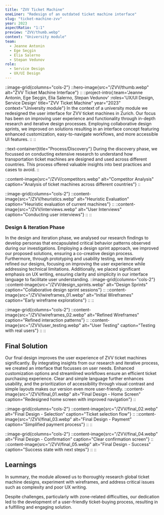 ```yaml
---
title: "ZVV Ticket Machine"
oneLiner: "Redesign of an outdated ticket machine interface"
slug: "ticket-machine-zvv"
year: 2023
aspectRatio: "1:1"
preview: "ZVV/thumb.webp"
context: "University module"
team:
  - Jeanne Antonin
  - Ege Seçgin
  - Elia Salerno
  - Stepan Vedunov
role:
  - Service Design
  - UX/UI Design
---
```


<!-- ::hero-image{src="/ZVV/thumb.webp" alt="ZVV Ticket Machine Interface"}
:: -->

::image-grid{columns="cols-2"}
::hero-image{src="/ZVV/thumb.webp" alt="ZVV Ticket Machine Interface"}
::
::project-intro{:team='Jeanne Antonin, Ege Seçgin, Elia Salerno, Stepan Vedunov' :roles='UX/UI Design, Service Design' title="ZVV Ticket Machine" year="2023" context="University module"}
In the context of a university module we redesigned the user interface for ZVV ticket machines in Zurich. Our focus has been on improving user experience and functionality through in-depth research and iterative design processes. Employing collaborative design sprints, we improved on solutions resulting in an interface concept featuring enhanced customization, easy-to-navigate workflows, and more accessible UI features.
::
::

::text-container{title="Process/Discovery"}
During the discovery phase, we focussed on conducting extensive research to understand how transportation ticket machines are designed and used across different countries. This process offered valuable insights into best practices and cases to avoid.
::

::content-image{src="/ZVV/competitors.webp" alt="Competitor Analysis" caption="Analysis of ticket machines across different countries"}
::

::image-grid{columns="cols-2"}
::content-image{src="/ZVV/heuristics.webp" alt="Heuristic Evaluation" caption="Heuristic evaluation of current machines"}
::
::content-image{src="/ZVV/interviews.webp" alt="User Interviews" caption="Conducting user interviews"}
::
::

### Design & Iteration Phase

In the design and iteration phase, we analysed our research findings to develop personas that encapsulated critical behavior patterns observed during our investigations. Employing a design sprint approach, we improved our proposed solutions, ensuring a co-creative design process. Furthermore, through prototyping and usability testing, we iteratively refined our designs, focusing on improving the user experience while addressing technical limitations. Additionally, we placed significant emphasis on UX writing, ensuring clarity and simplicity in our interface language to facilitate user understanding.
::image-grid{columns="cols-2"}
::content-image{src="/ZVV/design_sprints.webp" alt="Design Sprints" caption="Collaborative design sprint sessions"}
::
::content-image{src="/ZVV/wireframes_01.webp" alt="Initial Wireframes" caption="Early wireframe explorations"}
::
::

::image-grid{columns="cols-2"}
::content-image{src="/ZVV/wireframes_02.webp" alt="Refined Wireframes" caption="Refined interaction patterns"}
::
::content-image{src="/ZVV/user_testing.webp" alt="User Testing" caption="Testing with real users"}
::
::

## Final Solution

Our final design improves the user experience of ZVV ticket machines significantly. By integrating insights from our research and iterative process, we created an interface that focusses on user needs. Enhanced customization options and streamlined workflows ensure an efficient ticket purchasing experience. Clear and simple language further enhances usability, and the prioritization of accessibility through visual contrast and simple layouts makes our version even more user-friendly.
::content-image{src="/ZVV/final_01.webp" alt="Final Design - Home Screen" caption="Redesigned home screen with improved navigation"}
::

::image-grid{columns="cols-2"}
::content-image{src="/ZVV/final_02.webp" alt="Final Design - Selection" caption="Ticket selection flow"}
::
::content-image{src="/ZVV/final_03.webp" alt="Final Design - Payment" caption="Simplified payment process"}
::
::

::image-grid{columns="cols-2"}
::content-image{src="/ZVV/final_04.webp" alt="Final Design - Confirmation" caption="Clear confirmation screen"}
::
::content-image{src="/ZVV/final_05.webp" alt="Final Design - Success" caption="Success state with next steps"}
::
::

## Learnings

In summary, the module allowed us to thoroughly research global ticket machine designs, experiment with wireframes, and address critical issues such as complexity and poor UX writing.

Despite challenges, particularly with zone-related difficulties, our dedication led to the development of a user-friendly ticket-buying process, resulting in a fulfilling and engaging solution.
